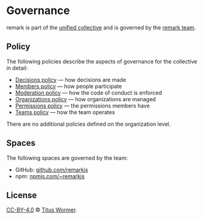 # Governance

remark is part of the [unified collective][collective] and is governed
by the [remark team][team].

## Policy

The following policies describe the aspects of governance for the collective in
detail:

*   [Decisions policy][decisions-policy] — how decisions are made
*   [Members policy][members-policy] — how people participate
*   [Moderation policy][moderation-policy] — how the code of conduct is enforced
*   [Organizations policy][organizations-policy] — how organizations are managed
*   [Permissions policy][permissions-policy] — the permissions members have
*   [Teams policy][collective] — how the team operates

There are no additional policies defined on the organization level.

## Spaces

The following spaces are governed by the team:

*   GitHub: [github.com/remarkjs](https://github.com/remarkjs)
*   npm: [npmjs.com/~remarkjs](https://www.npmjs.com/org/remarkjs)

## License

[CC-BY-4.0][license] © [Titus Wormer][author].

<!-- Definitions -->

[license]: https://creativecommons.org/licenses/by/4.0/

[author]: https://wooorm.com

[collective]: https://github.com/unifiedjs/collective

[team]: https://github.com/unifiedjs/collective#remark-team

[decisions-policy]: https://github.com/unifiedjs/collective/blob/HEAD/decisions.md

[members-policy]: https://github.com/unifiedjs/collective/blob/HEAD/members.md

[moderation-policy]: https://github.com/unifiedjs/collective/blob/HEAD/moderation.md

[organizations-policy]: https://github.com/unifiedjs/collective/blob/HEAD/organizations.md

[permissions-policy]: https://github.com/unifiedjs/collective/blob/HEAD/permissions.md
